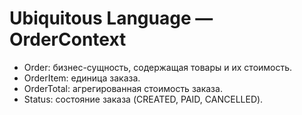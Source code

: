 # Ubiquitous Language — OrderContext

- Order: бизнес-сущность, содержащая товары и их стоимость.
- OrderItem: единица заказа.
- OrderTotal: агрегированная стоимость заказа.
- Status: состояние заказа (CREATED, PAID, CANCELLED).